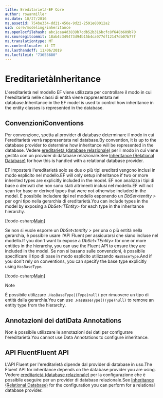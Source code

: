 ```yaml
---
title: Ereditarietà-EF Core
author: rowanmiller
ms.date: 10/27/2016
ms.assetid: 754be334-dd21-450e-9d22-2591e80012a2
uid: core/modeling/inheritance
ms.openlocfilehash: abc1caa4d3839b7cdb52b316bcfc8f648b609b70
ms.sourcegitcommit: 18ab4c349473d94b15b4ca977df12147db07b77f
ms.translationtype: MT
ms.contentlocale: it-IT
ms.lasthandoff: 11/06/2019
ms.locfileid: "73655680"
---
```

# <a name="inheritance"></a><span data-ttu-id="b40ab-102">Ereditarietà</span><span class="sxs-lookup"><span data-stu-id="b40ab-102">Inheritance</span></span>

<span data-ttu-id="b40ab-103">L'ereditarietà nel modello EF viene utilizzata per controllare il modo in cui l'ereditarietà nelle classi di entità viene rappresentata nel database.</span><span class="sxs-lookup"><span data-stu-id="b40ab-103">Inheritance in the EF model is used to control how inheritance in the entity classes is represented in the database.</span></span>

## <a name="conventions"></a><span data-ttu-id="b40ab-104">Convenzioni</span><span class="sxs-lookup"><span data-stu-id="b40ab-104">Conventions</span></span>

<span data-ttu-id="b40ab-105">Per convenzione, spetta al provider di database determinare il modo in cui l'ereditarietà verrà rappresentata nel database.</span><span class="sxs-lookup"><span data-stu-id="b40ab-105">By convention, it is up to the database provider to determine how inheritance will be represented in the database.</span></span> <span data-ttu-id="b40ab-106">Vedere [ereditarietà (database relazionale)](relational/inheritance.md) per il modo in cui viene gestita con un provider di database relazionale.</span><span class="sxs-lookup"><span data-stu-id="b40ab-106">See [Inheritance (Relational Database)](relational/inheritance.md) for how this is handled with a relational database provider.</span></span>

<span data-ttu-id="b40ab-107">EF imposterà l'ereditarietà solo se due o più tipi ereditati vengono inclusi in modo esplicito nel modello.</span><span class="sxs-lookup"><span data-stu-id="b40ab-107">EF will only setup inheritance if two or more inherited types are explicitly included in the model.</span></span> <span data-ttu-id="b40ab-108">EF non analizza i tipi di base o derivati che non sono stati altrimenti inclusi nel modello.</span><span class="sxs-lookup"><span data-stu-id="b40ab-108">EF will not scan for base or derived types that were not otherwise included in the model.</span></span> <span data-ttu-id="b40ab-109">È possibile includere tipi nel modello esponendo un *DbSet\<tentity >* per ogni tipo nella gerarchia di ereditarietà.</span><span class="sxs-lookup"><span data-stu-id="b40ab-109">You can include types in the model by exposing a *DbSet\<TEntity>* for each type in the inheritance hierarchy.</span></span>

[!code-csharp[Main](../../../samples/core/Modeling/Conventions/InheritanceDbSets.cs?highlight=3-4&name=Model)]

<span data-ttu-id="b40ab-110">Se non si vuole esporre un *DbSet\<tentity >* per una o più entità nella gerarchia, è possibile usare l'API Fluent per assicurarsi che siano incluse nel modello.</span><span class="sxs-lookup"><span data-stu-id="b40ab-110">If you don't want to expose a *DbSet\<TEntity>* for one or more entities in the hierarchy, you can use the Fluent API to ensure they are included in the model.</span></span>
<span data-ttu-id="b40ab-111">Se non si basano sulle convenzioni, è possibile specificare il tipo di base in modo esplicito utilizzando `HasBaseType`.</span><span class="sxs-lookup"><span data-stu-id="b40ab-111">And if you don't rely on conventions, you can specify the base type explicitly using `HasBaseType`.</span></span>

[!code-csharp[Main](../../../samples/core/Modeling/Conventions/InheritanceModelBuilder.cs?highlight=7&name=Context)]

> [!NOTE]
> <span data-ttu-id="b40ab-112">È possibile utilizzare `.HasBaseType((Type)null)` per rimuovere un tipo di entità dalla gerarchia.</span><span class="sxs-lookup"><span data-stu-id="b40ab-112">You can use `.HasBaseType((Type)null)` to remove an entity type from the hierarchy.</span></span>

## <a name="data-annotations"></a><span data-ttu-id="b40ab-113">Annotazioni dei dati</span><span class="sxs-lookup"><span data-stu-id="b40ab-113">Data Annotations</span></span>

<span data-ttu-id="b40ab-114">Non è possibile utilizzare le annotazioni dei dati per configurare l'ereditarietà.</span><span class="sxs-lookup"><span data-stu-id="b40ab-114">You cannot use Data Annotations to configure inheritance.</span></span>

## <a name="fluent-api"></a><span data-ttu-id="b40ab-115">API Fluent</span><span class="sxs-lookup"><span data-stu-id="b40ab-115">Fluent API</span></span>

<span data-ttu-id="b40ab-116">L'API Fluent per l'ereditarietà dipende dal provider di database in uso.</span><span class="sxs-lookup"><span data-stu-id="b40ab-116">The Fluent API for inheritance depends on the database provider you are using.</span></span> <span data-ttu-id="b40ab-117">Vedere [ereditarietà (database relazionale)](relational/inheritance.md) per la configurazione che è possibile eseguire per un provider di database relazionale.</span><span class="sxs-lookup"><span data-stu-id="b40ab-117">See [Inheritance (Relational Database)](relational/inheritance.md) for the configuration you can perform for a relational database provider.</span></span>
